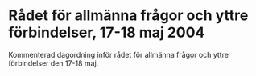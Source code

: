# Rådet för allmänna frågor och yttre förbindelser, 17-18 maj 2004

Kommenterad dagordning inför rådet för allmänna frågor och yttre förbindelser den 17-18 maj.
